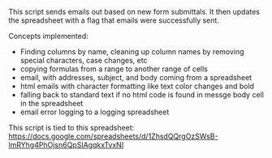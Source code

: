 This script sends emails out based on new form submittals.  It then updates the spreadsheet with a flag that emails were successfully sent.

Concepts implemented:
- Finding columns by name, cleaning up column names by removing special characters, case changes, etc
- copying formulas from a range to another range of cells
- email, with addresses, subject, and body coming from a spreadsheet
- html emails with character formatting like text color changes and bold
- falling back to standard text if no html code is found in messge body cell in the spreadsheet
- email error logging to a logging spreadsheet

This script is tied to this spreadsheet: https://docs.google.com/spreadsheets/d/1ZhsdQQrgOzSWsB-lmRYhg4PhOjsn6QpSIAgqkxTvxNI